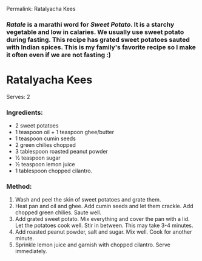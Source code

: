 Permalink: Ratalyacha Kees

### _Ratale_ is a marathi word for _Sweet Potato_. It is a starchy vegetable and low in calaries. We usually use sweet potato during fasting. This recipe has grated sweet potatoes sauted with Indian spices. This is my family's favorite recipe so I make it often even if we are not fasting :) 

# Ratalyacha Kees
Serves: 2

### Ingredients:
* 2 sweet potatoes
* 1 teaspoon oil + 1 teaspoon ghee/butter
* 1 teaspoon cumin seeds
* 2 green chilies chopped
* 3 tablespoon roasted peanut powder
* ½ teaspoon sugar
* ½ teaspoon lemon juice
* 1 tablespoon chopped cilantro. 

### Method:
1. Wash and peel the skin of sweet potatoes and grate them.
2. Heat pan and oil and ghee. Add cumin seeds and let them crackle. Add chopped green chilies. Saute well. 
3. Add grated sweet potato. Mix everything and cover the pan with a lid. Let the potatoes cook well. Stir in between. This may take 3-4 minutes. 
4. Add roasted peanut powder, salt and sugar. Mix well. Cook for another minute. 
5. Sprinkle lemon juice and garnish with chopped cilantro. Serve immediately. 